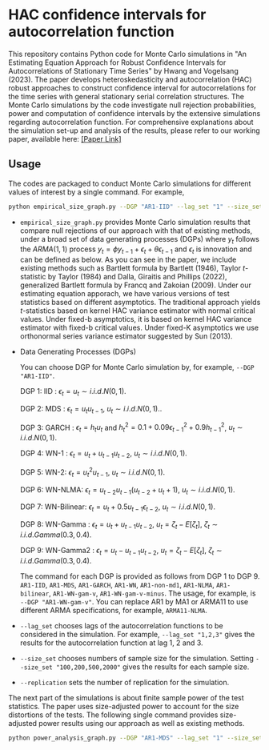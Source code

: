 # HAC confidence intervals for autocorrelation function
This repository contains Python code for Monte Carlo simulations in "An Estimating Equation Approach for Robust Confidence Intervals for Autocorrelations of Stationary Time Series" by Hwang and Vogelsang (2023). The paper develops heteroskedasticity and autocorrelation (HAC) robust approaches to construct confidence interval for autocorrelations for the time series with general stationary serial correlation structures. The Monte Carlo simulations by the code investigate null rejection probabilities, power and computation of confidence intervals by the extensive simulations regarding autocorrelation function. For comprehensive explanations about the simulation set-up and analysis of the results, please refer to our working paper, available here: [[Paper Link]](https://taeyoonhwang.s3.us-east-2.amazonaws.com/Taeyoon_Hwang_JMP.pdf)

## Usage
The codes are packaged to conduct Monte Carlo simulations for different values of interest by a single command. For example,

```bash
python empirical_size_graph.py --DGP "AR1-IID" --lag_set "1" --size_set "100,200,500,2000" --phi_set "0.1,0.3,0.5,0.7,0.9,-0.1,-0.3,-0.5,-0.7,-0.9" --replication "1000"
```

* `empirical_size_graph.py` provides Monte Carlo simulation results that compare null rejections of our approach with that of existing methods, under a broad set of data generating processes (DGPs) where
$y_{t}$ follows the $ARMA(1,1)$ process $y_{t}=\phi y_{t-1}+\epsilon_{t}+\theta\epsilon_{t-1}$ and $\epsilon_t$ is innovation and can be defined as below. As you can see in the paper, we include existing methods such as Bartlett formula by Bartlett (1946), Taylor $t$-statistic by Taylor (1984) and Dalla, Giraitis and Phillips (2022), generalized Bartlett formula by Francq and Zakoian (2009). Under our estimating equation apporach, we have various versions of test statistics based on different asymptotics. The traditional approach yields $t$-statistics based on kernel HAC variance estimator with normal critical values. Under fixed-b asymptotics, it is based on kernel HAC variance estimator with fixed-b critical values. Under fixed-K asymptotics we use orthonormal series variance estimator suggested by Sun (2013).

* Data Generating Processes (DGPs)

    You can choose DGP for Monte Carlo simulation by, for example, `--DGP "AR1-IID"`.

    DGP 1: IID : $\epsilon_{t}=u_{t}\sim i.i.d.N(0,1)$.

    DGP 2: MDS : $\epsilon_{t}=u_{t}u_{t-1},$ $u_{t}\sim i.i.d.N(0,1)$..

    DGP 3: GARCH : $\epsilon_{t}=h_{t}u_{t}$ and $h_{t}^{2}%
    =0.1+0.09\epsilon_{t-1}^{2}+0.9h_{t-1}^{2}$, $u_{t}\sim i.i.d.N(0,1)$.

    DGP 4: WN-1 : $\epsilon_{t}=u_{t}+u_{t-1}u_{t-2},$ $u_{t}\sim
    i.i.d.N(0,1)$.

    DGP 5: WN-2: $\epsilon_{t}=u_{t}^{2}u_{t-1}$, $u_{t}\sim i.i.d.N(0,1)$.

    DGP 6: WN-NLMA: $\epsilon_{t}=u_{t-2}u_{t-1}(u_{t-2}+u_{t}+1)$,
    $u_{t}\sim i.i.d.N(0,1)$.

    DGP 7: WN-Bilinear: $\epsilon_{t}=u_{t}+0.5u_{t-1}\epsilon_{t-2}$,
    $u_{t}\sim i.i.d.N(0,1).$

    DGP 8: WN-Gamma : $\epsilon_{t}=u_{t}+u_{t-1}u_{t-2},$ $u_{t}
    =\zeta_{t}-E[\zeta_{t}],$ $\zeta_{t}\sim i.i.d.Gamma(0.3,0.4)$.

    DGP 9: WN-Gamma2 : $\epsilon_{t}=u_{t}-u_{t-1}u_{t-2},$ $u_{t}
    =\zeta_{t}-E[\zeta_{t}],$ $\zeta_{t}\sim i.i.d.Gamma(0.3,0.4)$.

    The command for each DGP is provided as follows from DGP 1 to DGP 9. `AR1-IID`, `AR1-MDS`, `AR1-GARCH`, `AR1-WN`, `AR1-non-md1`, `AR1-NLMA`, `AR1-bilinear`, `AR1-WN-gam-v`, `AR1-WN-gam-v-minus`. The usage, for example, is `--DGP "AR1-WN-gam-v"`. You can replace AR1 by MA1 or ARMA11 to use different ARMA specifications, for example, `ARMA11-NLMA`.

 *  `--lag_set` chooses lags of the autocorrelation functions to be considered in the simulation. For example, `--lag_set "1,2,3"` gives the results for the autocorrelation function at lag 1, 2 and 3.

*   `--size_set` chooses numbers of sample size for the simulation. Setting `--size_set "100,200,500,2000"` gives the results for each sample size.

*   `--replication` sets the number of replication for the simulation.

The next part of the simulations is about finite sample power of the test statistics. The paper uses size-adjusted power to account for the size distortions of the tests. The following single command provides size-adjusted power results using our approach as well as existing methods.
```bash
python power_analysis_graph.py --DGP "AR1-MDS" --lag_set "1" --size_set "100,200,300,500" --null_phi "0.5" --delta_set "0.1,0.2,0.3,0.4,0.5,0.6,0.7,0.8,0.9" --replication "3000" --size_adj_replication "3000" --two_sided_sig_level "0.025"
```


<!--
This is 

This sentence uses delimiters to show math inline:  $\sqrt{3x-1}+(1+x)^2$

**The Cauchy-Schwarz Inequality**
$$\left( \sum_{k=1}^n a_k b_k \right)^2 \leq \left( \sum_{k=1}^n a_k^2 \right) \left( \sum_{k=1}^n b_k^2 \right)$$
-->